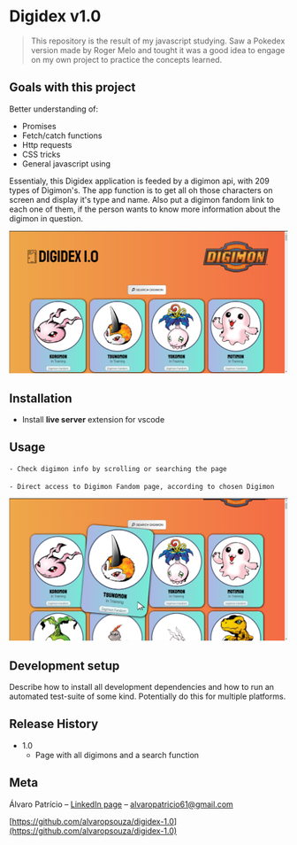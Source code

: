 # Digidex v1.0
> This repository is the result of my javascript studying. Saw a Pokedex version made by Roger Melo and tought it was a good idea to engage on my own project to practice the concepts learned.

## Goals with this project
Better understanding of:
- Promises
- Fetch/catch functions
- Http requests
- CSS tricks
- General javascript using


Essentialy, this Digidex application is feeded by a digimon api, with 209 types of Digimon's. The app function is to get all oh those characters on screen and display it's type and name. Also put a digimon fandom link to each one of them, if the person wants to know more information about the digimon in question.

![Application screenshot](./assets/version-one.png)

## Installation
- Install **live server** extension for vscode

## Usage
```
- Check digimon info by scrolling or searching the page

- Direct access to Digimon Fandom page, according to chosen Digimon
```
![Application screenshot](./assets/usage-one.png)



## Development setup

Describe how to install all development dependencies and how to run an automated test-suite of some kind. Potentially do this for multiple platforms.


## Release History

* 1.0
    * Page with all digimons and a search function

## Meta

Álvaro Patrício – [LinkedIn page](https://www.linkedin.com/in/alvaropsouza/) – alvaropatricio61@gmail.com

[https://github.com/alvaropsouza/digidex-1.0](https://github.com/alvaropsouza/digidex-1.0)